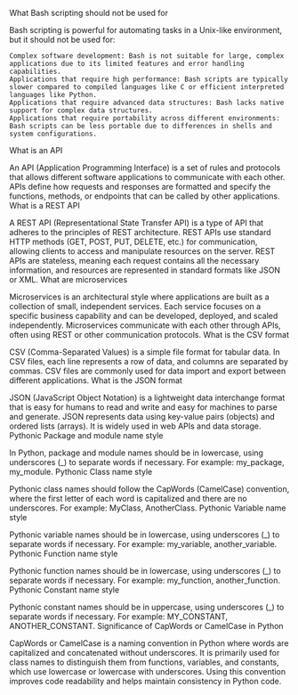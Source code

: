 What Bash scripting should not be used for

Bash scripting is powerful for automating tasks in a Unix-like environment, but it should not be used for:

    Complex software development: Bash is not suitable for large, complex applications due to its limited features and error handling capabilities.
    Applications that require high performance: Bash scripts are typically slower compared to compiled languages like C or efficient interpreted languages like Python.
    Applications that require advanced data structures: Bash lacks native support for complex data structures.
    Applications that require portability across different environments: Bash scripts can be less portable due to differences in shells and system configurations.

What is an API

An API (Application Programming Interface) is a set of rules and protocols that allows different software applications to communicate with each other. APIs define how requests and responses are formatted and specify the functions, methods, or endpoints that can be called by other applications.
What is a REST API

A REST API (Representational State Transfer API) is a type of API that adheres to the principles of REST architecture. REST APIs use standard HTTP methods (GET, POST, PUT, DELETE, etc.) for communication, allowing clients to access and manipulate resources on the server. REST APIs are stateless, meaning each request contains all the necessary information, and resources are represented in standard formats like JSON or XML.
What are microservices

Microservices is an architectural style where applications are built as a collection of small, independent services. Each service focuses on a specific business capability and can be developed, deployed, and scaled independently. Microservices communicate with each other through APIs, often using REST or other communication protocols.
What is the CSV format

CSV (Comma-Separated Values) is a simple file format for tabular data. In CSV files, each line represents a row of data, and columns are separated by commas. CSV files are commonly used for data import and export between different applications.
What is the JSON format

JSON (JavaScript Object Notation) is a lightweight data interchange format that is easy for humans to read and write and easy for machines to parse and generate. JSON represents data using key-value pairs (objects) and ordered lists (arrays). It is widely used in web APIs and data storage.
Pythonic Package and module name style

In Python, package and module names should be in lowercase, using underscores (_) to separate words if necessary. For example: my_package, my_module.
Pythonic Class name style

Pythonic class names should follow the CapWords (CamelCase) convention, where the first letter of each word is capitalized and there are no underscores. For example: MyClass, AnotherClass.
Pythonic Variable name style

Pythonic variable names should be in lowercase, using underscores (_) to separate words if necessary. For example: my_variable, another_variable.
Pythonic Function name style

Pythonic function names should be in lowercase, using underscores (_) to separate words if necessary. For example: my_function, another_function.
Pythonic Constant name style

Pythonic constant names should be in uppercase, using underscores (_) to separate words if necessary. For example: MY_CONSTANT, ANOTHER_CONSTANT.
Significance of CapWords or CamelCase in Python

CapWords or CamelCase is a naming convention in Python where words are capitalized and concatenated without underscores. It is primarily used for class names to distinguish them from functions, variables, and constants, which use lowercase or lowercase with underscores. Using this convention improves code readability and helps maintain consistency in Python code.

